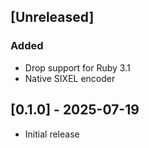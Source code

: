 ## [Unreleased]
### Added
- Drop support for Ruby 3.1
- Native SIXEL encoder

## [0.1.0] - 2025-07-19

- Initial release
